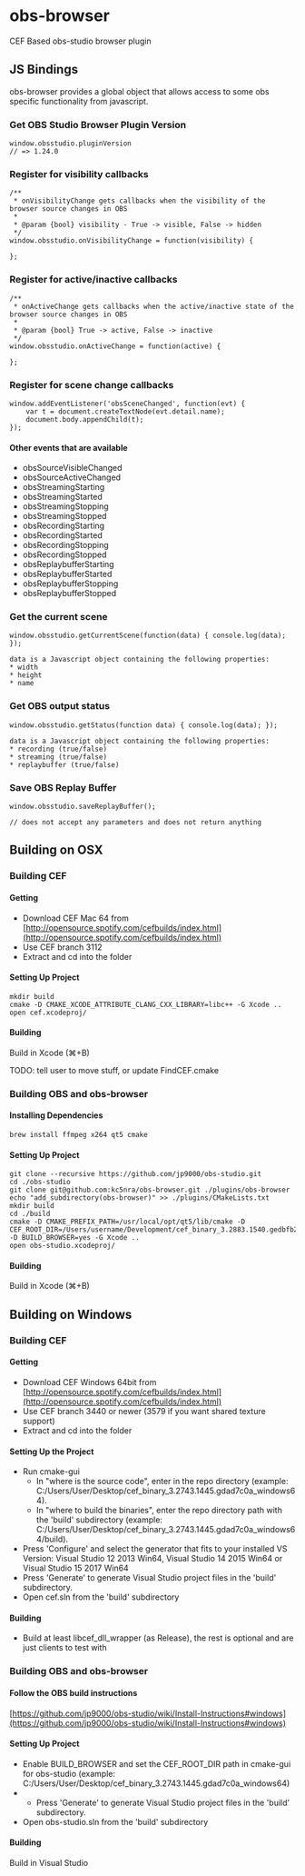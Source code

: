 # obs-browser

CEF Based obs-studio browser plugin

## JS Bindings

obs-browser provides a global object that allows access to some obs specific functionality from javascript.

### Get OBS Studio Browser Plugin Version
```
window.obsstudio.pluginVersion
// => 1.24.0
```

### Register for visibility callbacks
```
/**
 * onVisibilityChange gets callbacks when the visibility of the browser source changes in OBS
 *
 * @param {bool} visibility - True -> visible, False -> hidden
 */
window.obsstudio.onVisibilityChange = function(visibility) {
	
};
```

### Register for active/inactive callbacks
```
/**
 * onActiveChange gets callbacks when the active/inactive state of the browser source changes in OBS
 *
 * @param {bool} True -> active, False -> inactive
 */
window.obsstudio.onActiveChange = function(active) {
	
};
```

### Register for scene change callbacks
```
window.addEventListener('obsSceneChanged', function(evt) {
	var t = document.createTextNode(evt.detail.name);
    document.body.appendChild(t);
});
```
#### Other events that are available
* obsSourceVisibleChanged
* obsSourceActiveChanged
* obsStreamingStarting
* obsStreamingStarted
* obsStreamingStopping
* obsStreamingStopped
* obsRecordingStarting
* obsRecordingStarted
* obsRecordingStopping
* obsRecordingStopped
* obsReplaybufferStarting
* obsReplaybufferStarted
* obsReplaybufferStopping
* obsReplaybufferStopped

### Get the current scene
```
window.obsstudio.getCurrentScene(function(data) { console.log(data); });

data is a Javascript object containing the following properties:
* width
* height
* name
```

### Get OBS output status
```
window.obsstudio.getStatus(function data) { console.log(data); });

data is a Javascript object containing the following properties:
* recording (true/false)
* streaming (true/false)
* replaybuffer (true/false)
```

### Save OBS Replay Buffer
```
window.obsstudio.saveReplayBuffer();

// does not accept any parameters and does not return anything
```

## Building on OSX

### Building CEF
#### Getting
*  Download CEF Mac 64 from [http://opensource.spotify.com/cefbuilds/index.html](http://opensource.spotify.com/cefbuilds/index.html)
  *  Use CEF branch 3112
*  Extract and cd into the folder

#### Setting Up Project
```
mkdir build
cmake -D CMAKE_XCODE_ATTRIBUTE_CLANG_CXX_LIBRARY=libc++ -G Xcode ..
open cef.xcodeproj/
```

#### Building
Build in Xcode (⌘+B)

TODO: tell user to move stuff, or update FindCEF.cmake

### Building OBS and obs-browser
#### Installing Dependencies
```
brew install ffmpeg x264 qt5 cmake
```

#### Setting Up Project
```
git clone --recursive https://github.com/jp9000/obs-studio.git
cd ./obs-studio
git clone git@github.com:kc5nra/obs-browser.git ./plugins/obs-browser
echo "add_subdirectory(obs-browser)" >> ./plugins/CMakeLists.txt
mkdir build
cd ./build
cmake -D CMAKE_PREFIX_PATH=/usr/local/opt/qt5/lib/cmake -D CEF_ROOT_DIR=/Users/username/Development/cef_binary_3.2883.1540.gedbfb20_macosx64 -D BUILD_BROWSER=yes -G Xcode ..
open obs-studio.xcodeproj/
```

#### Building
Build in Xcode (⌘+B)

## Building on Windows

### Building CEF
#### Getting
*  Download CEF Windows 64bit from [http://opensource.spotify.com/cefbuilds/index.html](http://opensource.spotify.com/cefbuilds/index.html)
  *  Use CEF branch 3440 or newer (3579 if you want shared texture support)
*  Extract and cd into the folder

#### Setting Up the Project
* Run cmake-gui
  * In "where is the source code", enter in the repo directory (example: C:/Users/User/Desktop/cef_binary_3.2743.1445.gdad7c0a_windows64).
  * In "where to build the binaries", enter the repo directory path with the 'build' subdirectory (example: C:/Users/User/Desktop/cef_binary_3.2743.1445.gdad7c0a_windows64/build).
* Press 'Configure' and select the generator that fits to your installed VS Version:
Visual Studio 12 2013 Win64, Visual Studio 14 2015 Win64 or Visual Studio 15 2017 Win64
* Press 'Generate' to generate Visual Studio project files in the 'build' subdirectory.
* Open cef.sln from the 'build' subdirectory

#### Building
* Build at least libcef_dll_wrapper (as Release), the rest is optional and are just clients to test with

### Building OBS and obs-browser
#### Follow the OBS build instructions
[https://github.com/jp9000/obs-studio/wiki/Install-Instructions#windows](https://github.com/jp9000/obs-studio/wiki/Install-Instructions#windows)

#### Setting Up Project
* Enable BUILD_BROWSER and set the CEF_ROOT_DIR path in cmake-gui for obs-studio (example: C:/Users/User/Desktop/cef_binary_3.2743.1445.gdad7c0a_windows64)
* * Press 'Generate' to generate Visual Studio project files in the 'build' subdirectory.
* Open obs-studio.sln from the 'build' subdirectory

#### Building
Build in Visual Studio
